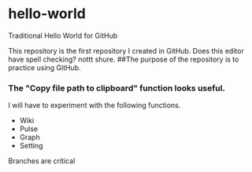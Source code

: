 # hello-world
Traditional Hello World for GitHub

This repository is the first repository I created in GitHub. Does this editor have spell checking?  nottt shure.
##The purpose of the repository is to practice using GitHub.

### The "Copy file path to clipboard" function looks useful.

I will have to experiment with the following functions.
* Wiki
* Pulse
* Graph
* Setting
 
Branches are critical

